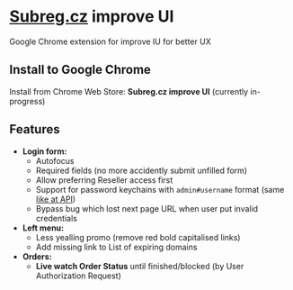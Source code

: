 # [Subreg.cz](https://www.subreg.cz/) improve UI
Google Chrome extension for improve IU for better UX

## Install to Google Chrome
Install from Chrome Web Store: **Subreg.cz improve UI** (currently in-progress)

## Features
- **Login form:**
  - Autofocus
  - Required fields (no more accidently submit unfilled form)
  - Allow preferring Reseller access first
  - Support for password keychains with `admin#username` format (same [like at API](https://subreg.cz/manual/?cmd=Login#:~:text=admin%20account))
  - Bypass bug which lost next page URL when user put invalid credentials
- **Left menu:**
  - Less yealling promo (remove red bold capitalised links)
  - Add missing link to List of expiring domains
- **Orders:**
  - **Live watch Order Status** until finished/blocked (by User Authorization Request) 
   
  